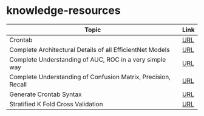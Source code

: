 # knowledge-resources
Topic | Link
------------ | -------------
Crontab | [URL](https://medium.com/@lalitvyas1994/crontab-cronjob-automation-want-to-run-your-python-script-again-again-like-after-every-10-20-21700a406ddc)
Complete Architectural Details of all EfficientNet Models | [URL](https://towardsdatascience.com/complete-architectural-details-of-all-efficientnet-models-5fd5b736142)
Complete Understanding of AUC, ROC in a very simple way | [URL](https://towardsdatascience.com/understanding-auc-roc-curve-68b2303cc9c5)
Complete Understanding of Confusion Matrix, Precision, Recall | [URL](https://towardsdatascience.com/understanding-confusion-matrix-a9ad42dcfd62)
Generate Crontab Syntax | [URL](https://crontab-generator.org/)
Stratified K Fold Cross Validation | [URL](https://www.geeksforgeeks.org/stratified-k-fold-cross-validation/)

